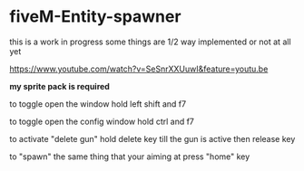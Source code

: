 # fiveM-Entity-spawner

this is a work in progress some things are 1/2 way implemented or not at all yet


https://www.youtube.com/watch?v=SeSnrXXUuwI&feature=youtu.be

**my sprite pack is required**


to toggle open the window hold left shift and f7 

to toggle open the config window hold ctrl and f7

to activate "delete gun" hold delete key till the gun is active then release key

to "spawn" the same thing that your aiming at press "home" key

